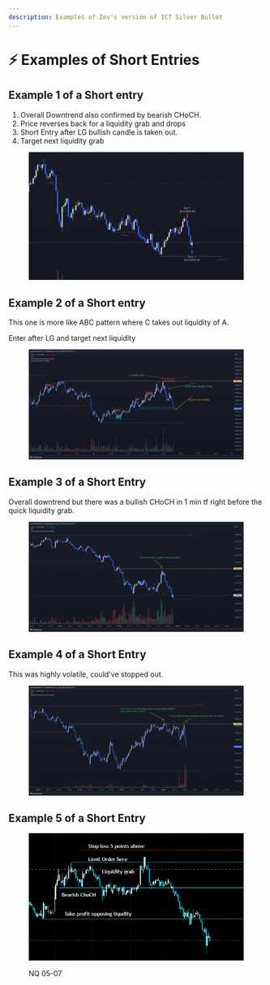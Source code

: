 ```yaml
---
description: Examples of Zev's version of ICT Silver Bullet
---
```


# ⚡ Examples of Short Entries

## Example 1 of a Short entry

1. Overall Downtrend also confirmed by bearish CHoCH.
2. Price reverses back for a liquidity grab and drops
3. Short Entry after LG bullish candle is taken out.
4. Target next liquidity grab

<figure><img src="../../.gitbook/assets/image (1) (3) (1).png" alt=""><figcaption></figcaption></figure>

## Example 2 of a Short entry

This one is more like ABC pattern where C takes out liquidity of A.

Enter after LG and target next liquidity

<figure><img src="../../.gitbook/assets/image (5) (1).png" alt=""><figcaption></figcaption></figure>

## Example 3 of a Short Entry

Overall downtrend but there was a bullish CHoCH in 1 min tf right before the quick liquidity grab.

<figure><img src="../../.gitbook/assets/image (6) (1) (2) (1) (1).png" alt=""><figcaption></figcaption></figure>

## Example 4 of a Short Entry

This was highly volatile, could've stopped out.

<figure><img src="../../.gitbook/assets/image (2) (1) (1) (1).png" alt=""><figcaption></figcaption></figure>

## Example 5 of a Short Entry

<figure><img src="../../.gitbook/assets/image.png" alt=""><figcaption><p>NQ 05-07</p></figcaption></figure>
